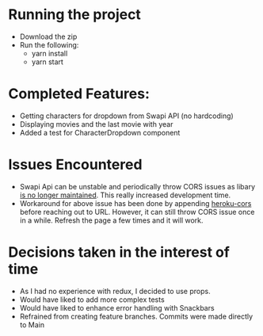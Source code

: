 # Running the project

- Download the zip
- Run the following:
  - yarn install
  - yarn start

# Completed Features:

- Getting characters for dropdown from Swapi API (no hardcoding)
- Displaying movies and the last movie with year
- Added a test for CharacterDropdown component

# Issues Encountered

- Swapi Api can be unstable and periodically throw CORS issues as libary [is no longer maintained](https://github.com/phalt/swapi). This really increased development time.
- Workaround for above issue has been done by appending [heroku-cors](https://github.com/phalt/swapi/issues/104) before reaching out to URL. However,
it can still throw CORS issue once in a while. Refresh the page a few times and it will work. 

# Decisions taken in the interest of time

- As I had no experience with redux, I decided to use props.
- Would have liked to add more complex tests
- Would have liked to enhance error handling with Snackbars 
- Refrained from creating feature branches. Commits were made directly to Main